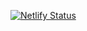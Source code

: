 [![Netlify Status](https://api.netlify.com/api/v1/badges/413a71a3-a841-46bd-b98b-997dad949c40/deploy-status)](https://app.netlify.com/sites/natesite/deploys)
